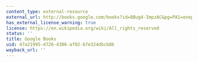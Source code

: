 ```yaml
---
content_type: external-resource
external_url: http://books.google.com/books?id=8Bug4-ImpzAC&pg=PA1=onepage
has_external_license_warning: true
license: https://en.wikipedia.org/wiki/All_rights_reserved
status: ''
title: Google Books
uid: 47a21995-d726-4306-af02-b7e324dbcb8b
wayback_url: ''
---
```

